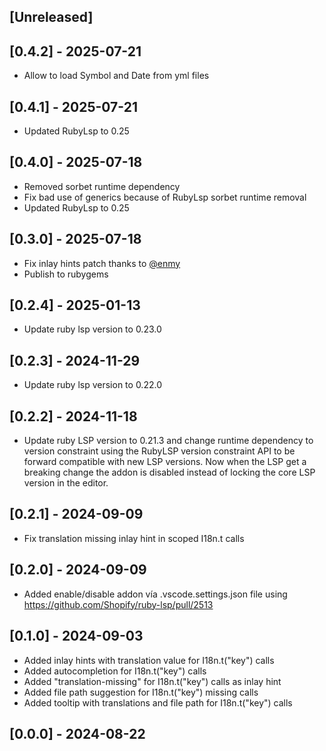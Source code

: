 ## [Unreleased]
## [0.4.2] - 2025-07-21

- Allow to load Symbol and Date from yml files

## [0.4.1] - 2025-07-21

- Updated RubyLsp to 0.25

## [0.4.0] - 2025-07-18

- Removed sorbet runtime dependency
- Fix bad use of generics because of RubyLsp sorbet runtime removal
- Updated RubyLsp to 0.25

## [0.3.0] - 2025-07-18

- Fix inlay hints patch thanks to [@enmy](https://github.com/enmy)
- Publish to rubygems

## [0.2.4] - 2025-01-13

- Update ruby lsp version to 0.23.0

## [0.2.3] - 2024-11-29

- Update ruby lsp version to 0.22.0

## [0.2.2] - 2024-11-18

- Update ruby LSP version to 0.21.3 and change runtime dependency to version constraint using the RubyLSP version constraint API to be forward compatible with new LSP versions. Now when the LSP get a breaking change the addon is disabled instead of locking the core LSP version in the editor.

## [0.2.1] - 2024-09-09

- Fix translation missing inlay hint in scoped I18n.t calls

## [0.2.0] - 2024-09-09

- Added enable/disable addon vía .vscode.settings.json file using <https://github.com/Shopify/ruby-lsp/pull/2513>

## [0.1.0] - 2024-09-03

- Added inlay hints with translation value for I18n.t("key") calls
- Added autocompletion for I18n.t("key") calls
- Added "translation-missing" for I18n.t("key") calls as inlay hint
- Added file path suggestion for I18n.t("key") missing calls
- Added tooltip with translations and file path for I18n.t("key") calls

## [0.0.0] - 2024-08-22
